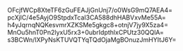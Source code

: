 OFcjfWCp8XteTF6zGuFEAJjGnUnj7/o0WsG9mQ7AEA4=
pcXjlC/4e5AyjO9StpdxTcaI3CA588dhHABVxvMe55A=
h4yJqrnqNQKesvmrXZKSMe5gkgc8+otnjV7jy9X5za4=
MnOu5hnT0Pn2lyxU5rx3+0ubrIdpthlxCPUtz30QQlA=
s3BCWn/IXPyNsKTUVQTYqTQdOjaMgBOnuzJmHYItJ6Y=
